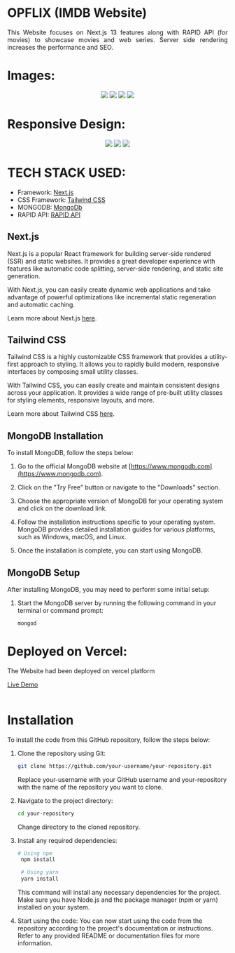 # OPFLIX (IMDB Website)

<p align="justify">This Website focuses on Next.js 13 features along with RAPID API (for movies) to showcase movies and web series. Server side rendering increases the performance and SEO.</p>

# Images:
<div align="center">
<img src="./public/image/home-desktop.png">
<img src="./public/image/movies-desktop.png">
<img src="./public/image/dynamic-movie-desktop.png">
<img src="./public/image/contact-desktop.png">
</div>

# Responsive Design:
<div align="center">
<img src="./public/image/home-mobile.png">
<img src="./public/image/movies-mobile.png">
<img src="./public/image/dynamic-movie-mobile.png">
</div>

# TECH STACK USED:

- Framework: [Next.js](https://nextjs.org/)
- CSS Framework: [Tailwind CSS](https://tailwindcss.com/)
- MONGODB: [MongoDb](#)
- RAPID API: [RAPID API](#)

## Next.js

Next.js is a popular React framework for building server-side rendered (SSR) and static websites. It provides a great developer experience with features like automatic code splitting, server-side rendering, and static site generation.

With Next.js, you can easily create dynamic web applications and take advantage of powerful optimizations like incremental static regeneration and automatic caching.

Learn more about Next.js [here](https://nextjs.org/).

## Tailwind CSS

Tailwind CSS is a highly customizable CSS framework that provides a utility-first approach to styling. It allows you to rapidly build modern, responsive interfaces by composing small utility classes.

With Tailwind CSS, you can easily create and maintain consistent designs across your application. It provides a wide range of pre-built utility classes for styling elements, responsive layouts, and more.

Learn more about Tailwind CSS [here](https://tailwindcss.com/).

## MongoDB Installation

To install MongoDB, follow the steps below:

1. Go to the official MongoDB website at [https://www.mongodb.com](https://www.mongodb.com).

2. Click on the "Try Free" button or navigate to the "Downloads" section.

3. Choose the appropriate version of MongoDB for your operating system and click on the download link.

4. Follow the installation instructions specific to your operating system. MongoDB provides detailed installation guides for various platforms, such as Windows, macOS, and Linux.

5. Once the installation is complete, you can start using MongoDB.

## MongoDB Setup

After installing MongoDB, you may need to perform some initial setup:

1. Start the MongoDB server by running the following command in your terminal or command prompt:

   ```bash
   mongod
   ```

# Deployed on Vercel:
<div align="left">
<p>The Website had been deployed on vercel platform</p><a href="https://om-portfolio-fawn.vercel.app/">Live Demo</a>
</div>

<br>


# Installation

To install the code from this GitHub repository, follow the steps below:

1. Clone the repository using Git:

   ```bash
   git clone https://github.com/your-username/your-repository.git
   ```
    Replace your-username with your GitHub username and your-repository with the name of the repository you want to clone.

2. Navigate to the project directory:
   ```bash
   cd your-repository
   ```
   Change directory to the cloned repository.

3. Install any required dependencies:
   ```bash
   # Using npm
    npm install

    # Using yarn
    yarn install

   ```
   This command will install any necessary dependencies for the project. Make sure you have Node.js and the package manager (npm or yarn) installed on your system.

4. Start using the code:
   You can now start using the code from the repository according to the project's documentation or instructions. Refer to any provided README or documentation files for more information. 